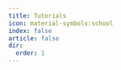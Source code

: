 ```yaml
---
title: Tutorials
icon: material-symbols:school
index: false
article: false
dir:
  order: 1
---
```


<AutoCatalog />
